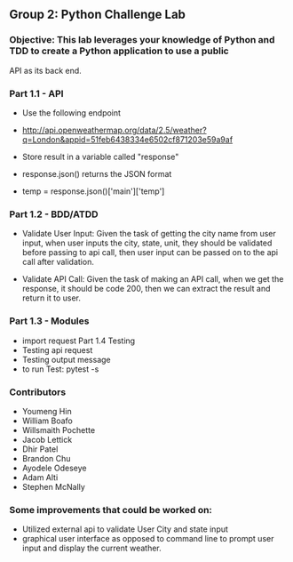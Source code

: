 ## Group 2: Python Challenge Lab
### Objective: This lab leverages your knowledge of Python and TDD to create a Python application to use a public
API as its back end.
### Part 1.1 - API
- Use the following endpoint
- http://api.openweathermap.org/data/2.5/weather?q=London&appid=51feb6438334e6502cf871203e59a9af

- Store result in a variable called "response"

- response.json() returns the JSON format

- temp = response.json()['main']['temp']

### Part 1.2 - BDD/ATDD
- Validate User Input: Given the task of getting the city name from user input, when user inputs the city, state, unit, they should be validated before passing to api call, then user input can be passed on to the api call after validation.

- Validate API Call: Given the task of making an API call, when we get the response, it should be code 200, then we can extract the result and return it to user.

### Part 1.3 - Modules
- import request
Part 1.4 Testing
- Testing api request
- Testing output message
- to run Test: pytest -s


### Contributors
- Youmeng Hin
- William Boafo
- Willsmaith Pochette
- Jacob Lettick
- Dhir Patel
- Brandon Chu
- Ayodele Odeseye
- Adam Alti
- Stephen McNally

### Some improvements that could be worked on:
- Utilized external api to validate User City and state input
- graphical user interface as opposed to command line to prompt user input and display the current weather.

